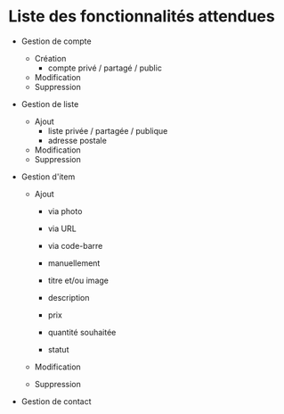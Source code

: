 # Liste des fonctionnalités attendues

* Gestion de compte

  * Création
    * compte privé / partagé / public
  * Modification
  * Suppression

* Gestion de liste

  * Ajout
    * liste privée / partagée / publique
    * adresse postale
  * Modification
  * Suppression
  
* Gestion d'item

  * Ajout
    * via photo
    * via URL
    * via code-barre
    * manuellement
    
    * titre et/ou image
    * description
    * prix
    * quantité souhaitée
    * statut
    
  * Modification
  * Suppression
  
* Gestion de contact
